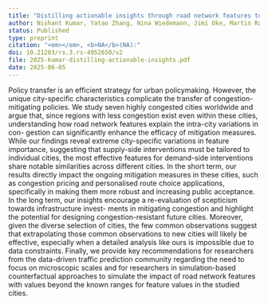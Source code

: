 ```yaml
---
title: "Distilling actionable insights through road network features to alleviate traffic congestion"
author: Nishant Kumar, Yatao Zhang, Nina Wiedemann, Jimi Oke, Martin Raubal
status: Published
type: preprint
citation: "<em></em>, <b>NA</b>(NA):"
doi: 10.21203/rs.3.rs-4952650/v2
file: 2025-kumar-distilling-actionable-insights.pdf
date: 2025-06-05
---
```



Policy transfer is an efficient strategy for urban policymaking. However, the unique city-specific characteristics complicate the transfer of congestion-mitigating policies. We study seven highly congested cities worldwide and argue that, since regions with less congestion exist even within these cities, understanding how road network features explain the intra-city variations in con- gestion can significantly enhance the efficacy of mitigation measures. While our findings reveal extreme city-specific variations in feature importance, suggesting that supply-side interventions must be tailored to individual cities, the most effective features for demand-side interventions share notable similarities across different cities. In the short term, our results directly impact the ongoing mitigation measures in these cities, such as congestion pricing and personalised route choice applications, specifically in making them more robust and increasing public acceptance. In the long term, our insights encourage a re-evaluation of scepticism towards infrastructure invest- ments in mitigating congestion and highlight the potential for designing congestion-resistant future cities. Moreover, given the diverse selection of cities, the few common observations suggest that extrapolating those common observations to new cities will likely be effective, especially when a detailed analysis like ours is impossible due to data constraints. Finally, we provide key recommendations for researchers from the data-driven traffic prediction community regarding the need to focus on microscopic scales and for researchers in simulation-based counterfactual approaches to simulate the impact of road network features with values beyond the known ranges for feature values in the studied cities.
